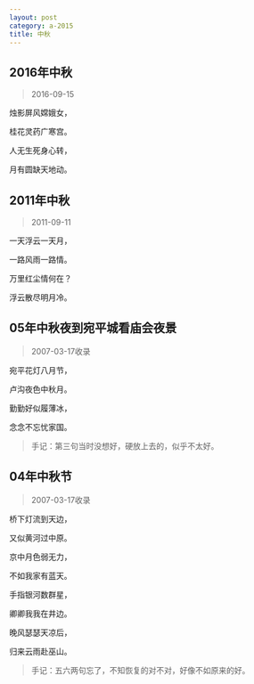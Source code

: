 ```yaml
---
layout: post
category: a-2015
title: 中秋
---
```


## 2016年中秋 ##

> 2016-09-15 

烛影屏风嫦娥女，

桂花灵药广寒宫。

人无生死身心转，

月有圆缺天地动。

## 2011年中秋 ##

> 2011-09-11 

一天浮云一天月，

一路风雨一路情。

万里红尘情何在？

浮云散尽明月冷。

## 05年中秋夜到宛平城看庙会夜景 ##

> 2007-03-17收录

宛平花灯八月节，

卢沟夜色中秋月。

勤勤好似履薄冰，

念念不忘忧家国。

> 手记：第三句当时没想好，硬放上去的，似乎不太好。

## 04年中秋节 ##

> 2007-03-17收录

桥下灯流到天边，

又似黄河过中原。

京中月色弱无力，

不如我家有蓝天。

手指银河数群星，

卿卿我我在井边。

晚风瑟瑟天凉后，

归来云雨赴巫山。

> 手记：五六两句忘了，不知恢复的对不对，好像不如原来的好。
